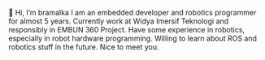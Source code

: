 👋 Hi, I’m bramalka
I am an embedded developer and robotics programmer for almost 5 years.
Currently work at Widya Imersif Teknologi and responsibly in EMBUN 360 Project.
Have some experience in robotics, especially in robot hardware programming.
Willing to learn about ROS and robotics stuff in the future.
Nice to meet you.

<!---
bramalka/bramalka is a ✨ special ✨ repository because its `README.md` (this file) appears on your GitHub profile.
You can click the Preview link to take a look at your changes.
--->
